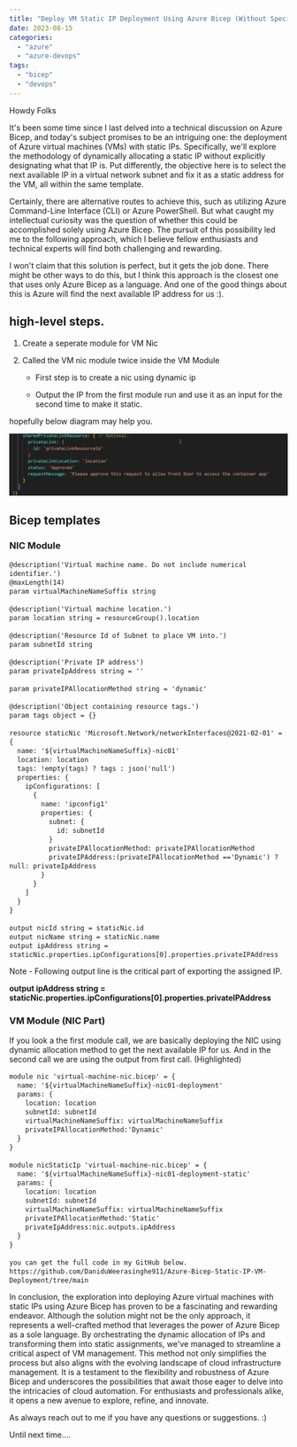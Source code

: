 ```yaml
---
title: "Deploy VM Static IP Deployment Using Azure Bicep (Without Specifying)"
date: 2023-08-15
categories: 
  - "azure"
  - "azure-devops"
tags: 
  - "bicep"
  - "devops"
---
```


Howdy Folks

It's been some time since I last delved into a technical discussion on Azure Bicep, and today's subject promises to be an intriguing one: the deployment of Azure virtual machines (VMs) with static IPs. Specifically, we'll explore the methodology of dynamically allocating a static IP without explicitly designating what that IP is. Put differently, the objective here is to select the next available IP in a virtual network subnet and fix it as a static address for the VM, all within the same template.

Certainly, there are alternative routes to achieve this, such as utilizing Azure Command-Line Interface (CLI) or Azure PowerShell. But what caught my intellectual curiosity was the question of whether this could be accomplished solely using Azure Bicep. The pursuit of this possibility led me to the following approach, which I believe fellow enthusiasts and technical experts will find both challenging and rewarding.

I won't claim that this solution is perfect, but it gets the job done. There might be other ways to do this, but I think this approach is the closest one that uses only Azure Bicep as a language. And one of the good things about this is Azure will find the next available IP address for us :).

## high-level steps.

1. Create a seperate module for VM Nic

3. Called the VM nic module twice inside the VM Module
    - First step is to create a nic using dynamic ip
    
    - Output the IP from the first module run and use it as an input for the second time to make it static.

hopefully below diagram may help you.

[![](images/image-6.png)](https://hungryboysl.wordpress.com/wp-content/uploads/2023/08/image-6.png)

## Bicep templates

### NIC Module

```
@description('Virtual machine name. Do not include numerical identifier.')
@maxLength(14)
param virtualMachineNameSuffix string

@description('Virtual machine location.')
param location string = resourceGroup().location

@description('Resource Id of Subnet to place VM into.')
param subnetId string

@description('Private IP address')
param privateIpAddress string = ''

param privateIPAllocationMethod string = 'dynamic'

@description('Object containing resource tags.')
param tags object = {}

resource staticNic 'Microsoft.Network/networkInterfaces@2021-02-01' =  {
  name: '${virtualMachineNameSuffix}-nic01'
  location: location
  tags: !empty(tags) ? tags : json('null')
  properties: {
    ipConfigurations: [
      {
        name: 'ipconfig1'
        properties: {
          subnet: {
            id: subnetId
          }
          privateIPAllocationMethod: privateIPAllocationMethod
          privateIPAddress:(privateIPAllocationMethod =='Dynamic') ? null: privateIpAddress
        }
      }
    ]
  }
}

output nicId string = staticNic.id
output nicName string = staticNic.name
output ipAddress string = staticNic.properties.ipConfigurations[0].properties.privateIPAddress
```

Note - Following output line is the critical part of exporting the assigned IP.

**output ipAddress string = staticNic.properties.ipConfigurations\[0\].properties.privateIPAddress**

### VM Module (NIC Part)

If you look a the first module call, we are basically deploying the NIC using dynamic allocation method to get the next available IP for us. And in the second call we are using the output from first call. (Highlighted)

```
module nic 'virtual-machine-nic.bicep' = {
  name: '${virtualMachineNameSuffix}-nic01-deployment'
  params: {
    location: location
    subnetId: subnetId
    virtualMachineNameSuffix: virtualMachineNameSuffix
    privateIPAllocationMethod:'Dynamic'
  }
}

module nicStaticIp 'virtual-machine-nic.bicep' = {
  name: '${virtualMachineNameSuffix}-nic01-deployment-static'
  params: {
    location: location
    subnetId: subnetId
    virtualMachineNameSuffix: virtualMachineNameSuffix
    privateIPAllocationMethod:'Static'
    privateIpAddress:nic.outputs.ipAddress
  }
}

you can get the full code in my GitHub below.
https://github.com/DaniduWeerasinghe911/Azure-Bicep-Static-IP-VM-Deployment/tree/main
```

In conclusion, the exploration into deploying Azure virtual machines with static IPs using Azure Bicep has proven to be a fascinating and rewarding endeavor. Although the solution might not be the only approach, it represents a well-crafted method that leverages the power of Azure Bicep as a sole language. By orchestrating the dynamic allocation of IPs and transforming them into static assignments, we've managed to streamline a critical aspect of VM management. This method not only simplifies the process but also aligns with the evolving landscape of cloud infrastructure management. It is a testament to the flexibility and robustness of Azure Bicep and underscores the possibilities that await those eager to delve into the intricacies of cloud automation. For enthusiasts and professionals alike, it opens a new avenue to explore, refine, and innovate.

As always reach out to me if you have any questions or suggestions. :)

Until next time....
